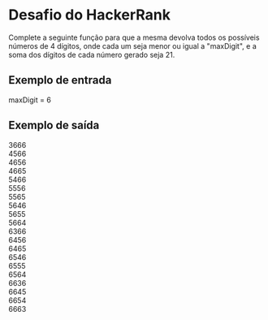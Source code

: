 # Desafio do HackerRank

Complete a seguinte função para que a mesma devolva todos os possíveis números de 4 dígitos, onde cada um seja menor ou igual a "maxDigit", e a soma dos dígitos de cada número gerado seja 21.

## Exemplo de entrada
maxDigit = 6
## Exemplo de saída
3666 <br>
4566 <br>
4656 <br>
4665 <br>
5466 <br>
5556 <br>
5565 <br>
5646 <br>
5655 <br>
5664 <br>
6366 <br>
6456 <br>
6465 <br>
6546 <br>
6555 <br>
6564 <br>
6636 <br> 
6645 <br>
6654 <br>
6663 <br>
